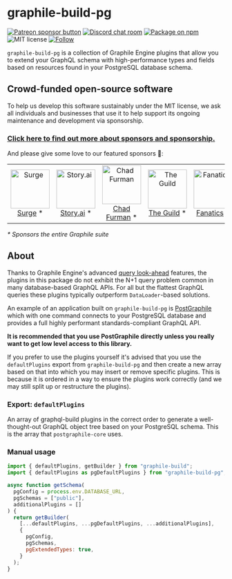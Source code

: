 # graphile-build-pg

<span class="badge-patreon"><a href="https://patreon.com/benjie" title="Support Graphile development on Patreon"><img src="https://img.shields.io/badge/sponsor-via%20Patreon-orange.svg" alt="Patreon sponsor button" /></a></span>
[![Discord chat room](https://img.shields.io/discord/489127045289476126.svg)](http://discord.gg/graphile)
[![Package on npm](https://img.shields.io/npm/v/graphile-build-pg.svg?style=flat)](https://www.npmjs.com/package/graphile-build-pg)
![MIT license](https://img.shields.io/npm/l/graphile-build-pg.svg)
[![Follow](https://img.shields.io/badge/twitter-@GraphileHQ-blue.svg)](https://twitter.com/GraphileHQ)

`graphile-build-pg` is a collection of Graphile Engine plugins that allow you
to extend your GraphQL schema with high-performance types and fields based on
resources found in your PostgreSQL database schema.

<!-- SPONSORS_BEGIN -->

## Crowd-funded open-source software

To help us develop this software sustainably under the MIT license, we ask
all individuals and businesses that use it to help support its ongoing
maintenance and development via sponsorship.

### [Click here to find out more about sponsors and sponsorship.](https://www.graphile.org/sponsor/)

And please give some love to our featured sponsors 🤩:

<table><tr>
<td align="center"><a href="https://surge.io/"><img src="https://graphile.org/images/sponsors/surge.png" width="90" height="90" alt="Surge" /><br />Surge</a> *</td>
<td align="center"><a href="https://storyscript.com/?utm_source=postgraphile"><img src="https://graphile.org/images/sponsors/storyscript.png" width="90" height="90" alt="Story.ai" /><br />Story.ai</a> *</td>
<td align="center"><a href="http://chads.website"><img src="https://graphile.org/images/sponsors/chadf.png" width="90" height="90" alt="Chad Furman" /><br />Chad Furman</a> *</td>
<td align="center"><a href="https://www.the-guild.dev/"><img src="https://graphile.org/images/sponsors/theguild.png" width="90" height="90" alt="The Guild" /><br />The Guild</a> *</td>
<td align="center"><a href="https://www.fanatics.com/"><img src="https://graphile.org/images/sponsors/fanatics.png" width="90" height="90" alt="Fanatics" /><br />Fanatics</a> *</td>
<td align="center"><a href="https://www.enzuzo.com/"><img src="https://graphile.org/images/sponsors/enzuzo.png" width="90" height="90" alt="Enzuzo" /><br />Enzuzo</a> *</td>
</tr></table>

<em>\* Sponsors the entire Graphile suite</em>

<!-- SPONSORS_END -->

## About

Thanks to Graphile Engine's advanced [query
look-ahead](https://www.graphile.org/graphile-build/look-ahead/) features,
the plugins in this package do not exhibit the N+1 query problem common in
many database-based GraphQL APIs. For all but the flattest GraphQL queries
these plugins typically outperform `DataLoader`-based solutions.

An example of an application built on `graphile-build-pg` is
[PostGraphile](https://github.com/graphile/postgraphile) which with one
command connects to your PostgreSQL database and provides a full highly
performant standards-compliant GraphQL API.

**It is recommended that you use PostGraphile directly unless you really want
to get low level access to this library.**

If you prefer to use the plugins yourself it's advised that you use the
`defaultPlugins` export from `graphile-build-pg` and then create a new array
based on that into which you may insert or remove specific plugins. This is
because it is ordered in a way to ensure the plugins work correctly (and we
may still split up or restructure the plugins).

### Export: `defaultPlugins`

An array of graphql-build plugins in the correct order to generate a
well-thought-out GraphQL object tree based on your PostgreSQL schema. This is
the array that `postgraphile-core` uses.

### Manual usage

```js
import { defaultPlugins, getBuilder } from "graphile-build";
import { defaultPlugins as pgDefaultPlugins } from "graphile-build-pg";

async function getSchema(
  pgConfig = process.env.DATABASE_URL,
  pgSchemas = ["public"],
  additionalPlugins = []
) {
  return getBuilder(
    [...defaultPlugins, ...pgDefaultPlugins, ...additionalPlugins],
    {
      pgConfig,
      pgSchemas,
      pgExtendedTypes: true,
    }
  );
}
```
